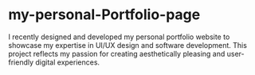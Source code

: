 # my-personal-Portfolio-page
I recently designed and developed my personal portfolio website to showcase my expertise in UI/UX design and software development. This project reflects my passion for creating aesthetically pleasing and user-friendly digital experiences.
